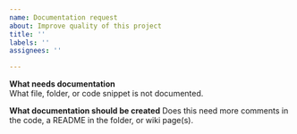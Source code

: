 ```yaml
---
name: Documentation request
about: Improve quality of this project
title: ''
labels: ''
assignees: ''

---
```


**What needs documentation**  
What file, folder, or code snippet is not documented.  
  
**What documentation should be created**
Does this need more comments in the code, a README in the folder, or wiki page(s).
